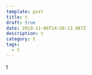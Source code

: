 ```yaml
---
template: post
title: t
draft: true
date: 2019-11-06T14:50:13.987Z
description: t
category: t
tags:
  - t
---
```

t
